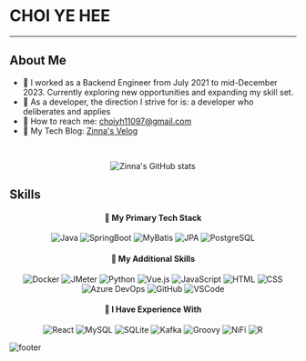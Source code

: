 # CHOI YE HEE

---

## About Me

- 👔 I worked as a Backend Engineer from July 2021 to mid-December 2023. Currently exploring new opportunities and expanding my skill set.
- 🩷 As a developer, the direction I strive for is: a developer who deliberates and applies
- 💌 How to reach me: choiyh11097@gmail.com
- 💫 My Tech Blog: [Zinna's Velog](https://velog.io/@zinna_1109)

<br>
<div align="center">

![Zinna's GitHub stats](https://github-readme-stats.vercel.app/api?username=ZinnaChoi&show_icons=true&count_private=true&theme=material-palenight)

</div>

## Skills

<div align="center">

#### 📍 My Primary Tech Stack

![Java](https://img.shields.io/badge/Java-437291?style=flat-square&logo=OpenJDK&logoColor=white) ![SpringBoot](https://img.shields.io/badge/SpringBoot-6DB33F?style=flat-square&logo=Spring&logoColor=white) ![MyBatis](https://img.shields.io/badge/MyBatis-FC8EAC?style=flat-square&logo=MyBatis&logoColor=white) ![JPA](https://img.shields.io/badge/JPA-FF00F7?style=flat-square&logo=JPA&logoColor=white) ![PostgreSQL](https://img.shields.io/badge/PostgreSQL-316192?style=flat-square&logo=postgresql&logoColor=white)

#### 📍 My Additional Skills

![Docker](https://img.shields.io/badge/Docker-2496ED?style=flat-square&logo=Docker&logoColor=white) ![JMeter](https://img.shields.io/badge/JMeter-F88379?style=flat-square&logo=JMeter&logoColor=white) ![Python](https://img.shields.io/badge/Python-3776AB?style=flat-square&logo=python&logoColor=white) ![Vue.js](https://img.shields.io/badge/Vue.js-4FC08D?style=flat-square&logo=Vue.js&logoColor=white) ![JavaScript](https://img.shields.io/badge/JavaScript-F7DF1E?style=flat-square&logo=javascript&logoColor=black) ![HTML](https://img.shields.io/badge/HTML-239120?style=flat-square&logo=html5&logoColor=white) ![CSS](https://img.shields.io/badge/CSS-FFC1CC?&style=flat-square&logo=css3&logoColor=black) ![Azure DevOps](https://img.shields.io/badge/Azure_DevOps-003777?style=flat-square&logo=azure-devops&logoColor=white) ![GitHub](https://img.shields.io/badge/GitHub-181717?style=flat-square&logo=GitHub&logoColor=white) ![VSCode](https://img.shields.io/badge/VSCode-007ACC?style=flat-square&logo=VisualStudioCode&logoColor=white)

#### 📍 I Have Experience With

![React](https://img.shields.io/badge/React-61DAFB?style=flat-square&logo=react&logoColor=black)
![MySQL](https://img.shields.io/badge/MySQL-39477F?style=flat-square&logo=mysql&logoColor=white) ![SQLite](https://img.shields.io/badge/SQLite-07405E?style=flat-square&logo=sqlite&logoColor=white) ![Kafka](https://img.shields.io/badge/Kafka-FFD1DC?style=flat-square&logo=Kafka&logoColor=white) ![Groovy](https://img.shields.io/badge/Groovy-FC6C85?style=flat-square&logo=groovy&logoColor=white) ![NiFi](https://img.shields.io/badge/NiFi-C154C1?style=flat-square&logo=Nifi&logoColor=white) ![R](https://img.shields.io/badge/R-3E77B6?style=flat-square&logo=R&logoColor=white)

</div>

![footer](https://capsule-render.vercel.app/api?type=waving&color=8A2BE2&height=100&section=footer)
